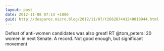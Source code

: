 ```yaml
---
layout: post
date: 2012-11-08 07:14 +1000
guid: http://desparoz.micro.blog/2012/11/07/t266287441240018944.html
---
```

Defeat of anti-women candidates was also great! RT @tom_peters: 20 women in next Senate. A record. Not good enough, but significant movement
